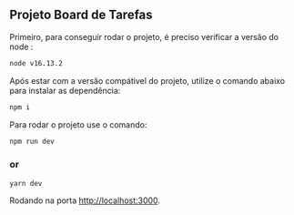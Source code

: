 ## Projeto Board de Tarefas

Primeiro, para conseguir rodar o projeto, é preciso verificar a versão do node :

```bash
node v16.13.2
```

Após estar com a versão compátivel do projeto, utilize o comando abaixo para instalar as dependência:

```bash
npm i
```

Para rodar o projeto use o comando:

```bash
npm run dev
```
### or
```
yarn dev
```

Rodando na porta [http://localhost:3000](http://localhost:3000).
